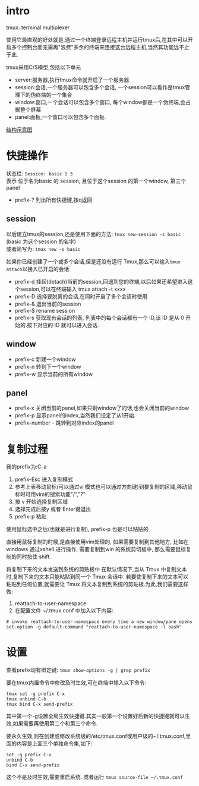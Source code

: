 # intro
tmux: terminal multiplexer

使用它最直观的好处就是,通过一个终端登录远程主机并运行tmux后,在其中可以开启多个控制台而无需再"浪费"多余的终端来连接这台远程主机,当然其功能远不止于此.

tmux采用C/S模型,包括以下单元

- server:服务器,执行tmux命令就开启了一个服务器.
- session:会话,一个服务器可以包含多个会话, 一个session可以看作是tmux管理下的伪终端的一个集合
- window:窗口,一个会话可以包含多个窗口, 每个window都是一个伪终端,会占据整个屏幕
- panel:面板,一个窗口可以包含多个面板.

[结构示意图](http://images.cnblogs.com/cnblogs_com/itech/linux/tmux.png)

# 快捷操作
状态栏: `Session: basic 1 3`  
表示 位于名为basic 的 session, 且位于这个session 的第一个window, 第三个 panel

- prefix-? 列出所有快捷键,按q返回 

## session
以后建立tmux的session,还是使用下面的方法:
`tmux new-session -s basic` (basic 为这个session 的名字)  
或者简写为:
`tmux new -s basic`

如果你已经创建了一个或多个会话,但是还没有运行 Tmux,那么可以输入`tmux attach`以接入已开启的会话

- prefix-d 挂起(detach)当前的session,回退到您的终端,以后如果还希望进入这个session,可以在终端输入 tmux attach -t xxxx
- prefix-D 选择要脱离的会话,在同时开启了多个会话时使用 
- prefix-& 退出当前的session
- prefix-$ rename session
- prefix-s 获取现有会话的列表, 列表中的每个会话都有一个 ID,该 ID 是从 0 开始的.按下对应的 ID 就可以进入会话.

## window
- prefix-c 新建一个window
- prefix-n 转到下一个window
- prefix-w 显示当前的所有window

## panel
- prefix-x 关闭当前的panel,如果只剩window了的话,也会关闭当前的window
- prefix-p 显示panel的index,当然我们设定了从1开始.
- prefix-number - 跳转到对应index的panel

# 复制过程

我的prefix为:C-a

1. prefix-Esc 进入复制模式
2. 参考上表移动鼠标(可以通过vi 模式也可以通过方向键)到要复制的区域,移动鼠标时可用vim的搜索功能"/","?"
3. 按 v 开始选择复制区域
4. 选择完成后按y 或者 Enter键退出
5. prefix-p 粘贴

使用鼠标选中之后(也就是进行复制), prefix-p 也是可以粘贴的

直接用鼠标复制的时候,是直接使用vim处理的, 
如果需要复制到其他地方, 比如在windows 通过xshell 进行操作, 需要复制到win 的系统剪切板中, 那么需要鼠标复制的同时按住 shift.

将复制下来的文本发送到系统的剪贴板中
在默认情况下,当从 Tmux 中复制文本时,复制下来的文本只能粘贴到同一个 Tmux 会话中.
若要使复制下来的文本可以粘贴到任何位置,就需要让 Tmux 将文本复制到系统的剪贴板.为此,我们需要这样做:

1. reattach-to-user-namespace
1. 在配置文件 ~/.tmux.conf 中加入以下内容:
```
# invoke reattach-to-user-namespace every time a new window/pane opens
set-option -g default-command "reattach-to-user-namespace -l bash"
```

# 设置
查看prefix现有绑定键:
`tmux show-options -g | grep prefix`

要在tmux内置命令中修改及时生效,可在终端中输入以下命令:
```
tmux set -g prefix C-x
tmux unbind C-b 
tmux bind C-x send-prefix
```
其中第一个-g设置全局生效快捷键.其实一般第一个设置好后新的快捷键就可以生效,如果需要再使用第二个和第三个命令.

要永久生效,则在创建或修改系统级的/etc/tmux.conf或用户级的~/.tmux.conf,里面的内容是上面三个单独命令集,如下:
```
set -g prefix C-x
unbind C-b
bind C-x send-prefix
```
这个不是及时生效,需要重启系统. 或者运行 `tmux source-file ~/.tmux.conf`

